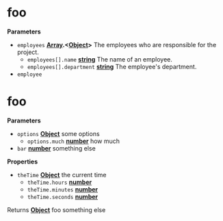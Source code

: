 # foo

**Parameters**

-   `employees` **[Array](https://developer.mozilla.org/en-US/docs/Web/JavaScript/Reference/Global_Objects/Array).&lt;[Object](https://developer.mozilla.org/en-US/docs/Web/JavaScript/Reference/Global_Objects/Object)&gt;** The employees who are responsible for the project.
    -   `employees[].name` **[string](https://developer.mozilla.org/en-US/docs/Web/JavaScript/Reference/Global_Objects/String)** The name of an employee.
    -   `employees[].department` **[string](https://developer.mozilla.org/en-US/docs/Web/JavaScript/Reference/Global_Objects/String)** The employee's department.
-   `employee`  

# foo

**Parameters**

-   `options` **[Object](https://developer.mozilla.org/en-US/docs/Web/JavaScript/Reference/Global_Objects/Object)** some options
    -   `options.much` **[number](https://developer.mozilla.org/en-US/docs/Web/JavaScript/Reference/Global_Objects/Number)** how much
-   `bar` **[number](https://developer.mozilla.org/en-US/docs/Web/JavaScript/Reference/Global_Objects/Number)** something else

**Properties**

-   `theTime` **[Object](https://developer.mozilla.org/en-US/docs/Web/JavaScript/Reference/Global_Objects/Object)** the current time
    -   `theTime.hours` **[number](https://developer.mozilla.org/en-US/docs/Web/JavaScript/Reference/Global_Objects/Number)** 
    -   `theTime.minutes` **[number](https://developer.mozilla.org/en-US/docs/Web/JavaScript/Reference/Global_Objects/Number)** 
    -   `theTime.seconds` **[number](https://developer.mozilla.org/en-US/docs/Web/JavaScript/Reference/Global_Objects/Number)** 

Returns **[Object](https://developer.mozilla.org/en-US/docs/Web/JavaScript/Reference/Global_Objects/Object)** foo something else
